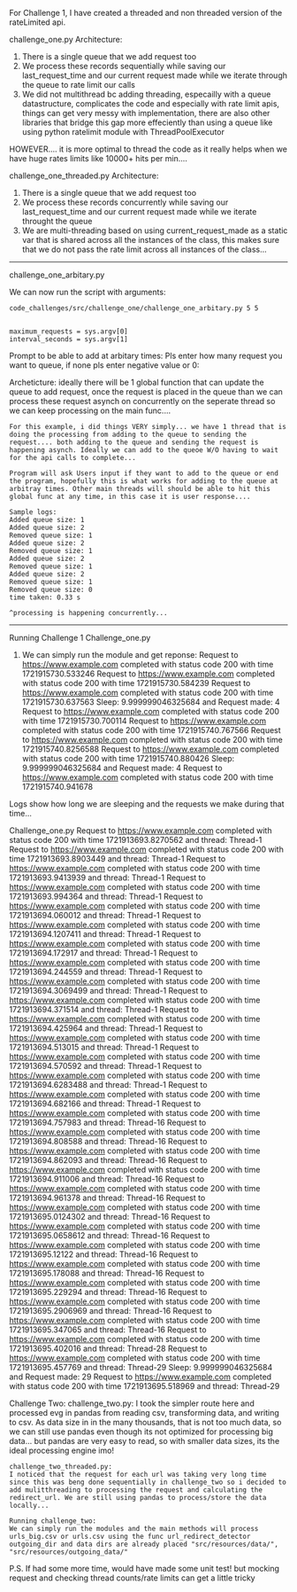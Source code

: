 For Challenge 1, I have created a threaded and non threaded version of the rateLimited api. 

challenge_one.py 
Architecture:
1) There is a single queue that we add request too
2) We process these records sequentially while saving our last_request_time and our current request made while we iterate through the queue to rate limit our calls
3) We did not multithread bc adding threading, especailly with a queue datastructure, complicates the code and especially with rate limit apis, things can get very messy with implementation, there are also other libraries that bridge this gap more effeciently than using a queue like using python ratelimit module with ThreadPoolExecutor
 
HOWEVER....
    it is more optimal to thread the code as it really helps when we have huge rates limits like 10000+ hits per min....

challenge_one_threaded.py 
Architecture:
1) There is a single queue that we add request too
2) We process these records concurrently while saving our last_request_time and our current request made while we iterate throught the queue
3) We are multi-threading based on using current_request_made as a static var that is shared across all the instances of the class, this makes sure that we do not pass the rate limit across all instances of the class...

***
challenge_one_arbitary.py

We can now run the script with arguments:

    code_challenges/src/challenge_one/challenge_one_arbitary.py 5 5


    maximum_requests = sys.argv[0] 
    interval_seconds = sys.argv[1]


Prompt to be able to add at arbitary times:
    Pls enter how many request you want to queue, if none pls enter negative value or 0:

Archeticture:
    ideally there will be 1 global function that can update the queue to add request, once the request is placed in the queue 
    than we can process these request asynch on concurrently on the seperate thread so we can keep processing on the main func....

    For this example, i did things VERY simply... we have 1 thread that is doing the processing from adding to the queue to sending the request.... both adding to the queue and sending the request is happening asynch. Ideally we can add to the queoe W/O having to wait for the api calls to complete...

    Program will ask Users input if they want to add to the queue or end the program, hopefully this is what works for adding to the queue at arbitray times. Other main threads will should be able to hit this global func at any time, in this case it is user response....

    Sample logs:
    Added queue size: 1
    Added queue size: 2
    Removed queue size: 1
    Added queue size: 2
    Removed queue size: 1
    Added queue size: 2
    Removed queue size: 1
    Added queue size: 2
    Removed queue size: 1
    Removed queue size: 0
    time taken: 0.33 s

    ^processing is happening concurrently...


***


Running Challenge 1
Challenge_one.py
1) We can simply run the module and get reponse: 
    Request to https://www.example.com completed with status code 200 with time 1721915730.533246
    Request to https://www.example.com completed with status code 200 with time 1721915730.584239
    Request to https://www.example.com completed with status code 200 with time 1721915730.637563
    Sleep: 9.999999046325684 and Request made: 4
    Request to https://www.example.com completed with status code 200 with time 1721915730.700114
    Request to https://www.example.com completed with status code 200 with time 1721915740.767566
    Request to https://www.example.com completed with status code 200 with time 1721915740.8256588
    Request to https://www.example.com completed with status code 200 with time 1721915740.880426
    Sleep: 9.999999046325684 and Request made: 4
    Request to https://www.example.com completed with status code 200 with time 1721915740.941678

Logs show how long we are sleeping and the requests we make during that time...

Challenge_one.py
    Request to https://www.example.com completed with status code 200 with time 1721913693.8270562 and thread: Thread-1
    Request to https://www.example.com completed with status code 200 with time 1721913693.8903449 and thread: Thread-1
    Request to https://www.example.com completed with status code 200 with time 1721913693.9413939 and thread: Thread-1
    Request to https://www.example.com completed with status code 200 with time 1721913693.994364 and thread: Thread-1
    Request to https://www.example.com completed with status code 200 with time 1721913694.060012 and thread: Thread-1
    Request to https://www.example.com completed with status code 200 with time 1721913694.1207411 and thread: Thread-1
    Request to https://www.example.com completed with status code 200 with time 1721913694.172917 and thread: Thread-1
    Request to https://www.example.com completed with status code 200 with time 1721913694.244559 and thread: Thread-1
    Request to https://www.example.com completed with status code 200 with time 1721913694.3069499 and thread: Thread-1
    Request to https://www.example.com completed with status code 200 with time 1721913694.371514 and thread: Thread-1
    Request to https://www.example.com completed with status code 200 with time 1721913694.425964 and thread: Thread-1
    Request to https://www.example.com completed with status code 200 with time 1721913694.513015 and thread: Thread-1
    Request to https://www.example.com completed with status code 200 with time 1721913694.570592 and thread: Thread-1
    Request to https://www.example.com completed with status code 200 with time 1721913694.6283488 and thread: Thread-1
    Request to https://www.example.com completed with status code 200 with time 1721913694.682166 and thread: Thread-1
    Request to https://www.example.com completed with status code 200 with time 1721913694.757983 and thread: Thread-16
    Request to https://www.example.com completed with status code 200 with time 1721913694.808588 and thread: Thread-16
    Request to https://www.example.com completed with status code 200 with time 1721913694.862093 and thread: Thread-16
    Request to https://www.example.com completed with status code 200 with time 1721913694.911006 and thread: Thread-16
    Request to https://www.example.com completed with status code 200 with time 1721913694.961378 and thread: Thread-16
    Request to https://www.example.com completed with status code 200 with time 1721913695.0124302 and thread: Thread-16
    Request to https://www.example.com completed with status code 200 with time 1721913695.0658612 and thread: Thread-16
    Request to https://www.example.com completed with status code 200 with time 1721913695.12122 and thread: Thread-16
    Request to https://www.example.com completed with status code 200 with time 1721913695.178088 and thread: Thread-16
    Request to https://www.example.com completed with status code 200 with time 1721913695.229294 and thread: Thread-16
    Request to https://www.example.com completed with status code 200 with time 1721913695.2906969 and thread: Thread-16
    Request to https://www.example.com completed with status code 200 with time 1721913695.347065 and thread: Thread-16
    Request to https://www.example.com completed with status code 200 with time 1721913695.402016 and thread: Thread-28
    Request to https://www.example.com completed with status code 200 with time 1721913695.457769 and thread: Thread-29
    Sleep: 9.999999046325684 and Request made: 29
    Request to https://www.example.com completed with status code 200 with time 1721913695.518969 and thread: Thread-29



Challenge Two:
    challenge_two.py:
    I took the simpler route here and processed evg in pandas from reading csv, transforming data, and writing to csv. As data size in in the many thousands, that is not too much data, so we can still use pandas even though its not optimized for processing big data... but pandas are very easy to read, so with smaller data sizes, its the ideal processing engine imo!

    challenge_two_threaded.py:
    I noticed that the request for each url was taking very long time since this was beng done sequentially in challenge_two so i decided to add mulitthreading to processing the request and calculating the redirect_url. We are still using pandas to process/store the data locally...

    Running challenge_two:
    We can simply run the modules and the main methods will process urls_big.csv or urls.csv using the func url_redirect_detector
    outgoing_dir and data dirs are already placed "src/resources/data/", "src/resources/outgoing_data/"


P.S.
    If had some more time, would have made some unit test! but mocking request and checking thread counts/rate limits can get a little tricky